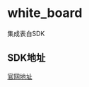 # white_board

集成表白SDK

## SDK地址

[官网地址](https://developer.netless.link/docs/ios/quick-start/ios-declare/)
